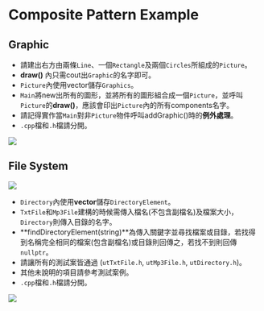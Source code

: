 # Composite Pattern Example
## Graphic
* 請建出右方由兩條`Line`、一個`Rectangle`及兩個`Circles`所組成的`Picture`。
* **draw()** 內只需cout出`Graphic`的名字即可。
* `Picture`內使用vector儲存`Graphics`。
* `Main`將new出所有的圖形，並將所有的圖形組合成一個`Picture`，並呼叫`Picture`的**draw()**，應該會印出`Picture`內的所有components名字。 
* 請記得實作當`Main`對非`Picture`物件呼叫addGraphic()時的**例外處理**。 
* `.cpp`檔和`.h`檔請分開。

![](https://i.imgur.com/cmrMh0x.png)

## File System

![](https://i.imgur.com/StRCrap.jpg)

* `Directory`內使用**vector**儲存`DirectoryElement`。
* `TxtFile`和`Mp3File`建構的時候需傳入檔名(不包含副檔名)及檔案大小，`Directory`則傳入目錄的名字。 
* **findDirectoryElement(string)**為傳入關鍵字並尋找檔案或目錄，若找得到名稱完全相同的檔案(包含副檔名)或目錄則回傳之，若找不到則回傳`nullptr`。 
* 請讓所有的測試案皆通過 (`utTxtFile.h`, `utMp3File.h`, `utDirectory.h`)。
* 其他未說明的項目請參考測試案例。 
* `.cpp`檔和`.h`檔請分開。

![](https://i.imgur.com/4EbDRvN.png)
